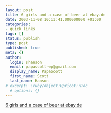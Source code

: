 ```yaml
---
layout: post
title: 6 girls and a case of beer at ebay.de
date: 2003-11-08 10:11:41.000000000 +01:00
categories:
- quick links
tags: []
status: publish
type: post
published: true
meta: {}
author:
  login: shanson
  email: papascott-wp@gmail.com
  display_name: PapaScott
  first_name: Scott
  last_name: Hanson
# excerpt: !ruby/object:Hpricot::Doc
  # options: {}
---
```

<p><a title="In the category Party Supplies, currently at 11000 Euros" href="http://www.spiegel.de/netzwelt/netzkultur/0,1518,272892,00.html">6 girls and a case of beer at ebay.de</a></p>
